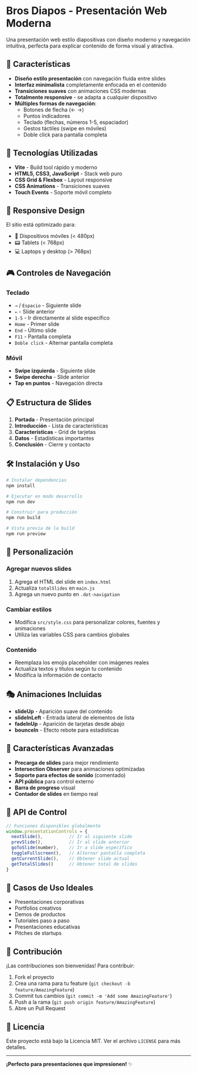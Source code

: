 # Bros Diapos - Presentación Web Moderna

Una presentación web estilo diapositivas con diseño moderno y navegación intuitiva, perfecta para explicar contenido de forma visual y atractiva.

## 🎯 Características

- **Diseño estilo presentación** con navegación fluida entre slides
- **Interfaz minimalista** completamente enfocada en el contenido
- **Transiciones suaves** con animaciones CSS modernas
- **Totalmente responsive** - se adapta a cualquier dispositivo
- **Múltiples formas de navegación**:
  - Botones de flecha (← →)
  - Puntos indicadores
  - Teclado (flechas, números 1-5, espaciador)
  - Gestos táctiles (swipe en móviles)
  - Doble click para pantalla completa

## 🚀 Tecnologías Utilizadas

- **Vite** - Build tool rápido y moderno
- **HTML5, CSS3, JavaScript** - Stack web puro
- **CSS Grid & Flexbox** - Layout responsive
- **CSS Animations** - Transiciones suaves
- **Touch Events** - Soporte móvil completo

## 📱 Responsive Design

El sitio está optimizado para:
- 📱 Dispositivos móviles (< 480px)
- 📟 Tablets (< 768px)
- 💻 Laptops y desktop (> 768px)

## 🎮 Controles de Navegación

### Teclado
- `→` / `Espacio` - Siguiente slide
- `←` - Slide anterior
- `1-5` - Ir directamente al slide específico
- `Home` - Primer slide
- `End` - Último slide
- `F11` - Pantalla completa
- `Doble click` - Alternar pantalla completa

### Móvil
- **Swipe izquierda** - Siguiente slide
- **Swipe derecha** - Slide anterior
- **Tap en puntos** - Navegación directa

## 📋 Estructura de Slides

1. **Portada** - Presentación principal
2. **Introducción** - Lista de características
3. **Características** - Grid de tarjetas
4. **Datos** - Estadísticas importantes
5. **Conclusión** - Cierre y contacto

## 🛠️ Instalación y Uso

```bash
# Instalar dependencias
npm install

# Ejecutar en modo desarrollo
npm run dev

# Construir para producción
npm run build

# Vista previa de la build
npm run preview
```

## 🎨 Personalización

### Agregar nuevos slides
1. Agrega el HTML del slide en `index.html`
2. Actualiza `totalSlides` en `main.js`
3. Agrega un nuevo punto en `.dot-navigation`

### Cambiar estilos
- Modifica `src/style.css` para personalizar colores, fuentes y animaciones
- Utiliza las variables CSS para cambios globales

### Contenido
- Reemplaza los emojis placeholder con imágenes reales
- Actualiza textos y títulos según tu contenido
- Modifica la información de contacto

## 🎭 Animaciones Incluidas

- **slideUp** - Aparición suave del contenido
- **slideInLeft** - Entrada lateral de elementos de lista
- **fadeInUp** - Aparición de tarjetas desde abajo
- **bounceIn** - Efecto rebote para estadísticas

## 🌟 Características Avanzadas

- **Precarga de slides** para mejor rendimiento
- **Intersection Observer** para animaciones optimizadas
- **Soporte para efectos de sonido** (comentado)
- **API pública** para control externo
- **Barra de progreso** visual
- **Contador de slides** en tiempo real

## 📖 API de Control

```javascript
// Funciones disponibles globalmente
window.presentationControls = {
  nextSlide(),          // Ir al siguiente slide
  prevSlide(),          // Ir al slide anterior
  goToSlide(number),    // Ir a slide específico
  toggleFullscreen(),   // Alternar pantalla completa
  getCurrentSlide(),    // Obtener slide actual
  getTotalSlides()      // Obtener total de slides
}
```

## 🎯 Casos de Uso Ideales

- Presentaciones corporativas
- Portfolios creativos
- Demos de productos
- Tutoriales paso a paso
- Presentaciones educativas
- Pitches de startups

## 🤝 Contribución

¡Las contribuciones son bienvenidas! Para contribuir:

1. Fork el proyecto
2. Crea una rama para tu feature (`git checkout -b feature/AmazingFeature`)
3. Commit tus cambios (`git commit -m 'Add some AmazingFeature'`)
4. Push a la rama (`git push origin feature/AmazingFeature`)
5. Abre un Pull Request

## 📄 Licencia

Este proyecto está bajo la Licencia MIT. Ver el archivo `LICENSE` para más detalles.

---

**¡Perfecto para presentaciones que impresionen!** ✨
